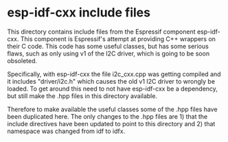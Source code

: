 # esp-idf-cxx include files

This directory contains include files from the Espressif component
esp-idf-cxx. This component is Espressif's attempt at providing C++
wrappers on their C code. This code has some useful classes, but
has some serious flaws, such as only using v1 of the I2C driver, which
is going to be soon obsoleted. 

Specifically, with esp-idf-cxx the file i2c_cxx.cpp 
was getting compiled and it includes "driver/i2c.h" which causes the
old v1 I2C driver to wrongly be loaded. To get around this need
to not have esp-idf-cxx be a dependency, but still make the .hpp
files in this directory available. 

Therefore to make available the useful classes some of the .hpp files
have been duplicated here. The only changes to the .hpp files are 1) that
the include directives have been updated to point to this directory and 2)
that namespace was changed from idf to idfx.
